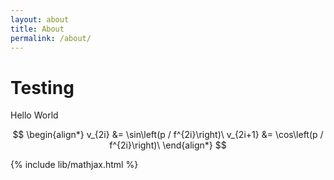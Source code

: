 ```yaml
---
layout: about
title: About
permalink: /about/
---
```


# Testing
Hello World

$$ \begin{align*} v_{2i} &= \sin\left(p / f^{2i}\right)\ v_{2i+1} &= \cos\left(p / f^{2i}\right)\ \end{align*} $$


{% include lib/mathjax.html %}
